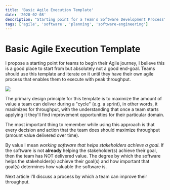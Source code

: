 ```yaml
---
title: 'Basic Agile Execution Template'
date: '2020-02-08'
description: "Starting point for a Team's Software Development Process"
tags: ['agile', 'software', 'planning', 'software-engineering']
---
```


# Basic Agile Execution Template

I propose a starting point for teams to begin their Agile journey, I believe this is a good place to
start from but absolutely not a good end-goal. Teams should use this template and iterate on it
until they have their own agile process that enables them to execute with peak throughput.

<div class="wideimg-container">
<img class="wideimg" src="{{urls.media}}/basic_agile_template.png" />
</div>


The primary design principle for this template is to maximize the amount of value a team can deliver
during a "cycle" (e.g. a sprint), in other words, it maximizes for throughput, with the
understanding that once a team starts applying it they'll find improvement opportunities for their
particular domain.

The most important thing to remember while using this approach is that every decision and action
that the team does should maximize throughput (amount value delivered over time).

By value I mean *working software that helps stakeholders achieve a goal*. If the software is not
**already** helping the stakeholder(s) achieve their goal, then the team has NOT delivered value.
The degree by which the software helps the stakeholder(s) achieve their goal(s) and how important
that goal(s) determines how valuable the software is.


Next article I'll discuss a process by which a team can improve their throughput.
